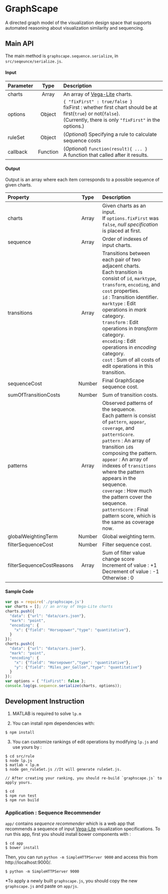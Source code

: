 # GraphScape

A directed graph model of the visualization design space that supports automated reasoning about visualization similarity and sequencing.


## Main API

The main method is `graphscape.sequence.serialize`, in `src/seqeunce/serialize.js`.

#### Input

| Parameter  | Type          | Description    |
| :-------- |:-------------:| :------------- |
| charts | Array | An array of [Vega-Lite](https://vega.github.io/vega-lite/) charts. |
| options | Object | `{ "fixFirst" : true/false }` <br> fixFirst :  whether first chart should be at first(`true`) or not(`false`). <br> (Currently, there is only `"fixFirst"` in the options.) |
| ruleSet | Object | (*Optional*) Specifying a rule to calculate sequence costs |
| callback | Function | (*Optional*) `function(result){ ... }` <br> A function that called after it results. |


#### Output

Output is an array where each item corresponds to a possible sequence of given charts. 

| Property  | Type          | Description    |
| :-------- |:-------------:| :------------- |
| charts | Array | Given charts as an input. <br> If `options.fixFirst` was `false`, *null specification* is placed at first. |
| sequence | Array | Order of indexes of input charts.   |
| transitions | Array | Transitions between each pair of two adjacent charts.<br> Each transition is consist of `id`, `marktype`, `transform`, `encoding`, and `cost` properties. <br> `id` : Transition identifier.<br> `marktype` : Edit operations in *mark* category.<br> `transform` : Edit operations in *transform* category.<br> `encoding` : Edit operations in *encoding* category.<br> `cost` : Sum of all costs of edit operations in this transition. | 
| sequenceCost | Number| Final GraphScape sequence cost. |
| sumOfTransitionCosts | Number | Sum of transition costs. |
| patterns | Array | Observed patterns of the sequence. <br> Each pattern is consist of `pattern`, `appear`, `coverage`, and `patternScore`. <br> `pattern` : An array of transition `id`s composing the pattern.<br> `appear` : An array of indexes of `transitions` where the pattern appears in the sequence. <br>`coverage` : How much the pattern cover the sequence.<br>`patternScore` : Final pattern score, which is the same as coverage now. |
| globalWeightingTerm | Number | Global weighting term. |
| filterSequenceCost | Number | Filter sequence cost. |
| filterSequenceCostReasons | Array | Sum of filter value change score <br> Increment of value : +1 <br> Decrement of value : -1 <br> Otherwise : 0|


#### Sample Code

```js
var gs = require('./graphscape.js')
var charts = []; // an array of Vega-Lite charts
charts.push({
  "data": {"url": "data/cars.json"},
  "mark": "point",
  "encoding": {
    "x": {"field": "Horsepower","type": "quantitative"},
  }
});
charts.push({
  "data": {"url": "data/cars.json"},
  "mark": "point",
  "encoding": {
    "x": {"field": "Horsepower","type": "quantitative"},
    "y": {"field": "Miles_per_Gallon","type": "quantitative"}
  }
});
var options = { "fixFirst": false };
console.log(gs.sequence.serialize(charts, options));
```


## Development Instruction
1) MATLAB is required to solve `lp.m`

2) You can install npm dependencies with:

```console
$ npm install
```

3) You can customize rankings of edit operations by modifying `lp.js` and use yours by :

```console
$ cd src/rule
$ node lp.js
$ matlab < lp.m
$ node gen_ruleSet.js //It will generate ruleSet.js.

// After creating your ranking, you should re-build `graphscape.js` to apply yours.

$ cd
$ npm run test
$ npm run build
```

### Application : Sequence Recommender
`app/`  contains *sequence recommender* which is a web app that recommends a sequence of input [Vega-Lite](https://vega.github.io/vega-lite/) visualization specifications. To run this app, first you should install bower components with :
```console
$ cd app
$ bower install
```
Then, you can run `python -m SimpleHTTPServer 9000` and access this from http://localhost:9000/.

```console
$ python -m SimpleHTTPServer 9000
```

*To apply a newly built `graphscape.js`, you should copy the new `graphscape.js` and paste on `app/js`.
